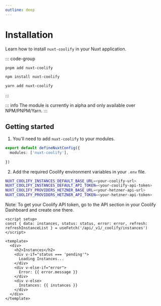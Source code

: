 ```yaml
---
outline: deep
---
```



# Installation

Learn how to install `nuxt-coolify` in your Nuxt application.

::: code-group

```bash [pnpm]
pnpm add nuxt-coolify
```

```bash [npm]
npm install nuxt-coolify
```

```bash [yarn]
yarn add nuxt-coolify
```

:::

::: info
The module is currently in alpha and only available over NPM/PNPM/Yarn.
:::


## Getting started

1. You'll need to add `nuxt-coolify` to your modules.

```ts
export default defineNuxtConfig({
  modules: ['nuxt-coolify'],
  
})

```

2. Add the required Coolify environment variables in your `.env` file.

```bash
NUXT_COOLIFY_INSTANCES_DEFAULT_BASE_URL=<your-coolify-url>
NUXT_COOLIFY_INSTANCES_DEFAULT_API_TOKEN=<your-coolify-api-token>
NUXT_COOLIFY_PROVIDERS_HETZNER_BASE_URL=<your-hetzner-api-url>
NUXT_COOLIFY_PROVIDERS_HETZNER_API_TOKEN=<your-hetzner-api-token>
```
Note: To get your Coolify API token, go to the API section in your Coolify Dashboard and create one there.

```vue
<script setup>
const { data: instances, status: status, error: error, refresh: refreshInstanceList } = useFetch('/api/_v1/_coolify/instances')
</script>

<template>
  <div>
    <h2>Instances</h2>
    <div v-if="status === 'pending'">
      Loading Instances...
    </div>
    <div v-else-if="error">
      Error: {{ error.message }}
    </div>
    <div v-else>
      Instances: {{ instances }}
    </div>
  </div>
</template>
```